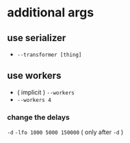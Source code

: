 # additional args
## use serializer
- `--transformer [thing]`
## use workers
- ( implicit ) `--workers`
- `--workers 4`
### change the delays
`-d` `-lfo 1000 5000 150000` ( only after `-d` )
